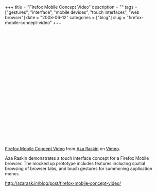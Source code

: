 +++
title = "Firefox Mobile Concept Video"
description = ""
tags = ["gestures", "interface", "mobile devices", "touch interfaces", "web browser"]
date = "2008-06-12"
categories = ["blog"]
slug = "firefox-mobile-concept-video"
+++



  <div class="video">
<object width="600">	<param name="allowfullscreen" value="true" />	<param name="allowscriptaccess" value="always" />	<param name="movie" value="http://www.vimeo.com/moogaloop.swf?clip_id=1152218&amp;server=www.vimeo.com&amp;show_title=1&amp;show_byline=1&amp;show_portrait=0&amp;color=00ADEF&amp;fullscreen=1" />	<embed src="http://www.vimeo.com/moogaloop.swf?clip_id=1152218&amp;server=www.vimeo.com&amp;show_title=1&amp;show_byline=1&amp;show_portrait=0&amp;color=00ADEF&amp;fullscreen=1" type="application/x-shockwave-flash" allowfullscreen="true" allowscriptaccess="always" width="610" height="368"></embed></object><p><a href="http://www.vimeo.com/1152218?pg=embed&amp;sec=1152218">Firefox Mobile Concept Video</a> from <a href="http://www.vimeo.com/user532161?pg=embed&amp;sec=1152218">Aza Raskin</a> on <a href="http://vimeo.com/?pg=embed&amp;sec=1152218">Vimeo</a>.</div>
<p>Aza Raskin demonstrates a touch interface concept for a Firefox Mobile browser. The mocked up prototype includes features including spatial browsing of browser tabs, and touch gestures for summoning application menus.</p>
    
  <a href="http://azarask.in/blog/post/firefox-mobile-concept-video/">http://azarask.in/blog/post/firefox-mobile-concept-video/</a>
